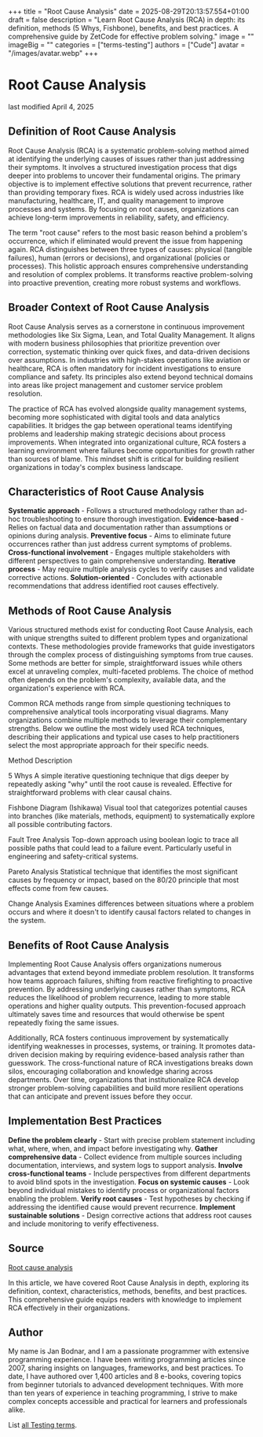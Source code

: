+++
title = "Root Cause Analysis"
date = 2025-08-29T20:13:57.554+01:00
draft = false
description = "Learn Root Cause Analysis (RCA) in depth: its definition, methods (5 Whys, Fishbone), benefits, and best practices. A comprehensive guide by ZetCode for effective problem solving."
image = ""
imageBig = ""
categories = ["terms-testing"]
authors = ["Cude"]
avatar = "/images/avatar.webp"
+++

# Root Cause Analysis

last modified April 4, 2025

## Definition of Root Cause Analysis

Root Cause Analysis (RCA) is a systematic problem-solving method aimed at
identifying the underlying causes of issues rather than just addressing their
symptoms. It involves a structured investigation process that digs deeper into
problems to uncover their fundamental origins. The primary objective is to
implement effective solutions that prevent recurrence, rather than providing
temporary fixes. RCA is widely used across industries like manufacturing,
healthcare, IT, and quality management to improve processes and systems. By
focusing on root causes, organizations can achieve long-term improvements in
reliability, safety, and efficiency.

The term "root cause" refers to the most basic reason behind a problem's
occurrence, which if eliminated would prevent the issue from happening again. RCA
distinguishes between three types of causes: physical (tangible failures),
human (errors or decisions), and organizational (policies or processes). This
holistic approach ensures comprehensive understanding and resolution of complex
problems. It transforms reactive problem-solving into proactive prevention,
creating more robust systems and workflows.

## Broader Context of Root Cause Analysis

Root Cause Analysis serves as a cornerstone in continuous improvement
methodologies like Six Sigma, Lean, and Total Quality Management. It aligns with
modern business philosophies that prioritize prevention over correction,
systematic thinking over quick fixes, and data-driven decisions over
assumptions. In industries with high-stakes operations like aviation or
healthcare, RCA is often mandatory for incident investigations to ensure
compliance and safety. Its principles also extend beyond technical domains into
areas like project management and customer service problem resolution.

The practice of RCA has evolved alongside quality management systems, becoming
more sophisticated with digital tools and data analytics capabilities. It bridges
the gap between operational teams identifying problems and leadership making
strategic decisions about process improvements. When integrated into
organizational culture, RCA fosters a learning environment where failures become
opportunities for growth rather than sources of blame. This mindset shift is
critical for building resilient organizations in today's complex business
landscape.

## Characteristics of Root Cause Analysis

**Systematic approach** - Follows a structured methodology
rather than ad-hoc troubleshooting to ensure thorough investigation.
**Evidence-based** - Relies on factual data and documentation
rather than assumptions or opinions during analysis.
**Preventive focus** - Aims to eliminate future occurrences
rather than just address current symptoms of problems.
**Cross-functional involvement** - Engages multiple
stakeholders with different perspectives to gain comprehensive understanding.
**Iterative process** - May require multiple analysis cycles to
verify causes and validate corrective actions.
**Solution-oriented** - Concludes with actionable
recommendations that address identified root causes effectively.

## Methods of Root Cause Analysis

Various structured methods exist for conducting Root Cause Analysis, each with
unique strengths suited to different problem types and organizational contexts.
These methodologies provide frameworks that guide investigators through the
complex process of distinguishing symptoms from true causes. Some methods are
better for simple, straightforward issues while others excel at unraveling
complex, multi-faceted problems. The choice of method often depends on the
problem's complexity, available data, and the organization's experience with
RCA.

Common RCA methods range from simple questioning techniques to comprehensive
analytical tools incorporating visual diagrams. Many organizations combine
multiple methods to leverage their complementary strengths. Below we outline the
most widely used RCA techniques, describing their applications and typical use
cases to help practitioners select the most appropriate approach for their
specific needs.

Method
Description

5 Whys
A simple iterative questioning technique that digs deeper by repeatedly
asking "why" until the root cause is revealed. Effective for straightforward
problems with clear causal chains.

Fishbone Diagram (Ishikawa)
Visual tool that categorizes potential causes into branches (like materials,
methods, equipment) to systematically explore all possible contributing
factors.

Fault Tree Analysis
Top-down approach using boolean logic to trace all possible paths that could
lead to a failure event. Particularly useful in engineering and safety-critical
systems.

Pareto Analysis
Statistical technique that identifies the most significant causes by
frequency or impact, based on the 80/20 principle that most effects come from few
causes.

Change Analysis
Examines differences between situations where a problem occurs and where it
doesn't to identify causal factors related to changes in the system.

## Benefits of Root Cause Analysis

Implementing Root Cause Analysis offers organizations numerous advantages that
extend beyond immediate problem resolution. It transforms how teams approach
failures, shifting from reactive firefighting to proactive prevention. By
addressing underlying causes rather than symptoms, RCA reduces the likelihood of
problem recurrence, leading to more stable operations and higher quality
outputs. This prevention-focused approach ultimately saves time and resources
that would otherwise be spent repeatedly fixing the same issues.

Additionally, RCA fosters continuous improvement by systematically identifying
weaknesses in processes, systems, or training. It promotes data-driven decision
making by requiring evidence-based analysis rather than guesswork. The
cross-functional nature of RCA investigations breaks down silos, encouraging
collaboration and knowledge sharing across departments. Over time, organizations
that institutionalize RCA develop stronger problem-solving capabilities and build
more resilient operations that can anticipate and prevent issues before they
occur.

## Implementation Best Practices

**Define the problem clearly** - Start with precise problem
statement including what, where, when, and impact before investigating why.
**Gather comprehensive data** - Collect evidence from multiple
sources including documentation, interviews, and system logs to support
analysis.
**Involve cross-functional teams** - Include perspectives from
different departments to avoid blind spots in the investigation.
**Focus on systemic causes** - Look beyond individual mistakes
to identify process or organizational factors enabling the problem.
**Verify root causes** - Test hypotheses by checking if
addressing the identified cause would prevent recurrence.
**Implement sustainable solutions** - Design corrective actions
that address root causes and include monitoring to verify effectiveness.

## Source

[Root cause analysis](https://en.wikipedia.org/wiki/Root_cause_analysis)

In this article, we have covered Root Cause Analysis in depth, exploring its
definition, context, characteristics, methods, benefits, and best practices.
This comprehensive guide equips readers with knowledge to implement RCA
effectively in their organizations.

## Author

My name is Jan Bodnar, and I am a passionate programmer with extensive
programming experience. I have been writing programming articles since 2007,
sharing insights on languages, frameworks, and best practices. To date, I have
authored over 1,400 articles and 8 e-books, covering topics from beginner
tutorials to advanced development techniques. With more than ten years of
experience in teaching programming, I strive to make complex concepts accessible
and practical for learners and professionals alike.

List [all Testing terms](/all/#terms-test).
